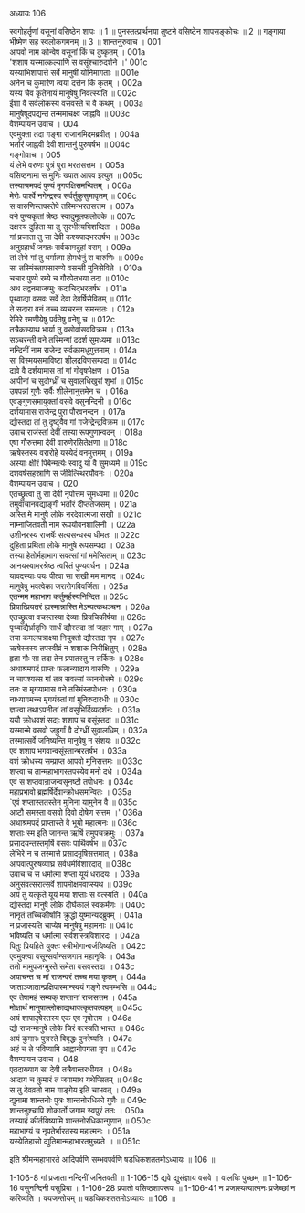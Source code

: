 अध्यायः 106

स्वगोहर्तॄणां वसूनां वसिष्ठेन शापः ॥ 1 ॥ पुनस्तत्प्रार्थनया तुष्टने वसिष्टेन शापसङ्कोचः ॥ 2 ॥ गङ्गाया भीष्मेण सह स्वलोकगमनम् ॥ 3 ॥
शान्तनुरुवाच ।	001  
आपवो नाम कोन्वेष वसूनां किं च दुष्कृतम् ।	001a  
'शशाप यस्मात्कल्याणि स वसूंश्चारुदर्शने ।'	001c  
यस्याभिशापात्ते सर्वे मानुषीं योनिमागताः ॥	001e  
अनेन च कुमारेण त्वया दत्तेन किं कृतम् ।	002a  
यस्य चैव कृतेनायं मानुषेषु निवत्स्यति ॥	002c  
ईशा वै सर्वलोकस्य वसवस्ते च वै कथम् ।	003a  
मानुषेषूदपद्यन्त तन्ममाचक्ष्व जाह्नवि ॥	003c  
वैशम्पायन उवाच ।	004  
एवमुक्ता तदा गङ्गा राजानमिदमब्रवीत् ।	004a  
भर्तारं जाह्नवी देवी शान्तनुं पुरुषर्षभ ॥	004c  
गङ्गोवाच ।	005  
यं लेभे वरुणः पुत्रं पुरा भरतसत्तम ।	005a  
वसिष्ठनामा स मुनिः ख्यात आपव इत्युत ॥	005c  
तस्याश्रमपदं पुण्यं मृगपक्षिसमन्वितम् ।	006a  
मेरोः पार्श्वे नगेन्द्रस्य सर्वर्तुकुसुमावृतम् ॥	006c  
स वारुणिस्तपस्तेपे तस्मिन्भरतसत्तम ।	007a  
वने पुण्यकृतां श्रेष्ठः स्वादुमूलफलोदके ॥	007c  
दक्षस्य दुहिता या तु सुरभीत्यभिशब्दिता ।	008a  
गां प्रजाता तु सा देवी कश्यपाद्भरतर्षभ ॥	008c  
अनुग्रहार्थं जगतः सर्वकामदुहां वराम् ।	009a  
तां लेभे गां तु धर्मात्मा होमधेनुं स वारुणिः ॥	009c  
सा तस्मिंस्तापसारण्ये वसन्ती मुनिसेविते ।	010a  
चचार पुण्ये रम्ये च गौरपेतभया तदा ॥	010c  
अथ तद्वनमाजग्मुः कदाचिद्भरतर्षभ ।	011a  
पृथ्वाद्या वसवः सर्वे देवा देवर्षिसेवितम् ॥	011c  
ते सदारा वनं तच्च व्यचरन्त समन्ततः ।	012a  
रेमिरे रमणीयेषु पर्वतेषु वनेषु च ॥	012c  
तत्रैकस्याथ भार्या तु वसोर्वासवविक्रम ।	013a  
सञ्चरन्ती वने तस्मिन्गां ददर्श सुमध्यमा ॥	013c  
नन्दिनीं नाम राजेन्द्र सर्वकामधुगुत्तमाम् ।	014a  
सा विस्मयसमाविष्टा शीलद्रविणसम्पदा ॥	014c  
द्यवे वै दर्शयामास तां गां गोवृषभेक्षण ।	015a  
आपीनां च सुदोग्ध्रीं च सुवालधिखुरां शुभां ॥	015c  
उपपन्नां गुणैः सर्वैः शीलेनानुत्तमेन च ।	016a  
एवङ्गुणसमायुक्तां वसवे वसुनन्दिनी ॥	016c  
दर्शयामास राजेन्द्र पुरा पौरवनन्दन ।	017a  
द्यौस्तदा तां तु दृष्ट्वैव गां गजेन्द्रेन्द्रविक्रम ॥	017c  
उवाच राजंस्तां देवीं तस्या रूपगुणान्वदन् ।	018a  
एषा गौरुत्तमा देवी वारुणेरसितेक्षणा ॥	018c  
ऋषेस्तस्य वरारोहे यस्येदं वनमुत्तमम् ।	019a  
अस्याः क्षीरं पिबेन्मर्त्यः स्वादु यो वै सुमध्यमे ॥	019c  
दशवर्षसहस्राणि स जीवेत्स्थिरयौवनः ।	020a  
वैशम्पायन उवाच ।	020  
एतच्छ्रुत्वा तु सा देवी नृपोत्तम सुमध्यमा ॥	020c  
तमुवाचानवद्याङ्गी भर्तारं दीप्ततेजसम् ।	021a  
अस्ति मे मानुषे लोके नरदेवात्मजा सखी ॥	021c  
नाम्नाजितवती नाम रूपयौवनशालिनी ।	022a  
उशीनरस्य राजर्षेः सत्यसन्धस्य धीमतः ॥	022c  
दुहिता प्रथिता लोके मानुषे रूपसम्पदा ।	023a  
तस्या हेतोर्महाभाग सवत्सां गां ममेप्सिताम् ॥	023c  
आनयस्वामरश्रेष्ठ त्वरितं पुण्यवर्धन ।	024a  
यावदस्याः पयः पीत्वा सा सखी मम मानद ॥	024c  
मानुषेषु भवत्वेका जरारोगविवर्जिता ।	025a  
एतन्मम महाभाग कर्तुमर्हस्यनिन्दित ॥	025c  
प्रियात्प्रियतरं ह्यस्मान्नास्ति मेऽन्यत्कथञ्चन ।	026a  
एतच्छ्रुत्वा वचस्तस्या देव्याः प्रियचिकीर्षया ॥	026c  
पृथ्वाद्यैर्भ्रातृभिः सार्धं द्यौस्तदा तां जहार गाम् ।	027a  
तया कमलपत्राक्ष्या नियुक्तो द्यौस्तदा नृप ॥	027c  
ऋषेस्तस्य तपस्वीव्रं न शशाक निरीक्षितुम् ।	028a  
हृता गौः सा तदा तेन प्रपातस्तु न तर्कितः ॥	028c  
अथाश्रमपदं प्राप्तः फलान्यादाय वारुणिः ।	029a  
न चापश्यत्स गां तत्र सवत्सां काननोत्तमे ॥	029c  
ततः स मृगयामास वने तस्मिंस्तपोधनः ।	030a  
नाध्यागमच्च मृगयंस्तां गां मुनिरुदारधीः ॥	030c  
ज्ञात्वा तथाऽपनीतां तां वसुभिर्दिव्यदर्शनः ।	031a  
ययौ क्रोधवशं सद्यः शशाप च वसूंस्तदा ॥	031c  
यस्मान्मे वसवो जह्रुर्गां वै दोग्ध्रीं सुवालधिम् ।	032a  
तस्मात्सर्वे जनिष्यन्ति मानुषेषु न संशयः ॥	032c  
एवं शशाप भगवान्वसूंस्तान्भरतर्षभ ।	033a  
वशं क्रोधस्य सम्प्राप्त आपवो मुनिसत्तमः ॥	033c  
शप्त्वा च तान्महाभागस्तपस्येव मनो दधे ।	034a  
एवं स शप्तवान्राजन्वसूनष्टौ तपोधनः ॥	034c  
महाप्रभावो ब्रह्मर्षिर्देवान्क्रोधसमन्वितः ।	035a  
`एवं शप्तास्ततस्तेन मुनिना यामुनेन वै ॥	035c  
अष्टौ समस्ता वसवो दिवो दोषेण सत्तम ।'	036a  
अथाश्रमपदं प्राप्तास्ते वै भूयो महात्मनः ॥	036c  
शप्ताः स्म इति जानन्त ऋषिं तमुपचक्रमुः ।	037a  
प्रसादयन्तस्तमृषिं वसवः पार्थिवर्षभ ॥	037c  
लेभिरे न च तस्मात्ते प्रसादमृषिसत्तमात् ।	038a  
आपवात्पुरुषव्याघ्र सर्वधर्मविशारदात् ॥	038c  
उवाच च स धर्मात्मा शप्ता यूयं धरादयः ।	039a  
अनुसंवत्सरात्सर्वे शापमोक्षमवाप्स्यथ ॥	039c  
अयं तु यत्कृते यूयं मया शप्ताः स वत्स्यति ।	040a  
द्यौस्तदा मानुषे लोके दीर्घकालं स्वकर्मणः ॥	040c  
नानृतं तच्चिकीर्षामि क्रुद्धो युष्मान्यदब्रुवम् ।	041a  
न प्रजास्यति चाप्येष मानुषेषु महामनाः ॥	041c  
भविष्यति च धर्मात्मा सर्वशास्त्रविशारदः ।	042a  
पितुः प्रियहिते युक्तः स्त्रीभोगान्वर्जयिष्यति ॥	042c  
एवमुक्त्वा वसून्सर्वान्सजगाम महानृषिः ।	043a  
ततो मामुपजग्मुस्ते समेता वसवस्तदा ॥	043c  
अयाचन्त च मां राजन्वरं तच्च मया कृतम् ।	044a  
जाताञ्जातान्प्रक्षिपास्मान्स्वयं गङ्गे त्वमम्भसि ॥	044c  
एवं तेषामहं सम्यक् शप्तानां राजसत्तम ।	045a  
मोक्षार्थं मानुषाल्लोकाद्यथावत्कृतवत्यहम् ॥	045c  
अयं शापादृषेस्तस्य एक एव नृपोत्तम ।	046a  
द्यौ राजन्मानुषे लोके चिरं वत्स्यति भारत ॥	046c  
अयं कुमारः पुत्रस्ते विवृद्धः पुनरेष्यति ।	047a  
अहं च ते भविष्यामि आह्वानोपगता नृप ॥	047c  
वैशम्पायन उवाच ।	048  
एतदाख्याय सा देवी तत्रैवान्तरधीयत ।	048a  
आदाय च कुमारं तं जगामाथ यथेप्सितम् ॥	048c  
स तु देवव्रतो नाम गाङ्गेय इति चाभवत् ।	049a  
द्युनामा शान्तनोः पुत्रः शान्तनोरधिको गुणैः ॥	049c  
शान्तनुश्चापि शोकार्तो जगाम स्वपुरं ततः ।	050a  
तस्याहं कीर्तयिष्यामि शान्तनोरधिकान्गुणान् ॥	050c  
महाभाग्यं च नृपतेर्भारतस्य महात्मनः ।	051a  
यस्येतिहासो द्युतिमान्महाभारतमुच्यते ॥ ॥	051c  

इति श्रीमन्महाभारते आदिपर्वणि सम्भवपर्वणि षडधिकशततमोऽध्यायः ॥ 106 ॥

1-106-8 गां प्रजाता नन्दिनीं जनितवती ॥ 1-106-15 द्यवे द्युसंज्ञाय वसवे । वालधिः पुच्छम् ॥ 1-106-16 वसुनन्दिनी वसुप्रिया ॥ 1-106-28 प्रपातो वसिष्ठशापरूपः ॥ 1-106-41 न प्रजास्यत्यात्मनः प्रजेच्छां न करिष्यति । क्यजन्तोयम् ॥ षडधिकशततमोऽध्यायः ॥ 106 ॥

